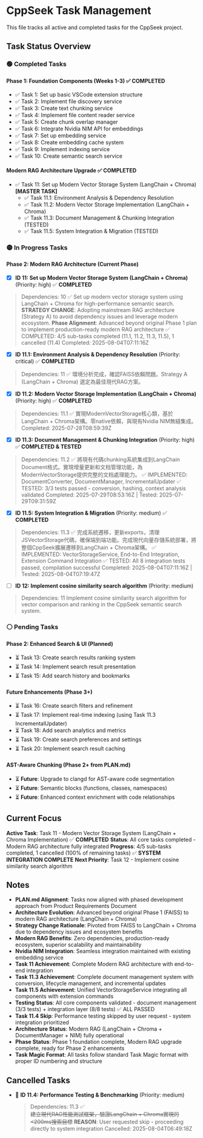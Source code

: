 # CppSeek Task Management

This file tracks all active and completed tasks for the CppSeek project.

## Task Status Overview

### 🟢 Completed Tasks

#### Phase 1: Foundation Components (Weeks 1-3) ✅ COMPLETED
- ✅ Task 1: Set up basic VSCode extension structure
- ✅ Task 2: Implement file discovery service 
- ✅ Task 3: Create text chunking service
- ✅ Task 4: Implement file content reader service
- ✅ Task 5: Create chunk overlap manager
- ✅ Task 6: Integrate Nvidia NIM API for embeddings
- ✅ Task 7: Set up embedding service
- ✅ Task 8: Create embedding cache system
- ✅ Task 9: Implement indexing service
- ✅ Task 10: Create semantic search service

#### Modern RAG Architecture Upgrade ✅ COMPLETED  
- ✅ Task 11: Set up Modern Vector Storage System (LangChain + Chroma) **[MASTER TASK]**
  - ✅ Task 11.1: Environment Analysis & Dependency Resolution
  - ✅ Task 11.2: Modern Vector Storage Implementation (LangChain + Chroma)
  - ✅ Task 11.3: Document Management & Chunking Integration (TESTED)
  - ✅ Task 11.5: System Integration & Migration (TESTED)

### 🟡 In Progress Tasks

#### Phase 2: Modern RAG Architecture (Current Phase)
- [x] **ID 11: Set up Modern Vector Storage System (LangChain + Chroma)** (Priority: high) ✅ **COMPLETED**
> Dependencies: 10 ✅
> Set up modern vector storage system using LangChain + Chroma for high-performance semantic search. **STRATEGY CHANGE**: Adopting mainstream RAG architecture (Strategy A) to avoid dependency issues and leverage modern ecosystem.
> **Phase Alignment**: Advanced beyond original Phase 1 plan to implement production-ready modern RAG architecture
> ✅ COMPLETED: 4/5 sub-tasks completed (11.1, 11.2, 11.3, 11.5), 1 cancelled (11.4)
> Completed: 2025-08-04T07:11:16Z

  - [x] **ID 11.1: Environment Analysis & Dependency Resolution** (Priority: critical) ✅ **COMPLETED**
  > Dependencies: 11
  > ✅ 環境分析完成，確認FAISS依賴問題。Strategy A (LangChain + Chroma) 選定為最佳現代RAG方案。

  - [x] **ID 11.2: Modern Vector Storage Implementation (LangChain + Chroma)** (Priority: high) ✅ **COMPLETED**
  > Dependencies: 11.1 ✅
  > 實現ModernVectorStorage核心類，基於LangChain + Chroma架構。零native依賴，與現有Nvidia NIM無縫集成。Completed: 2025-07-28T08:59:39Z

  - [x] **ID 11.3: Document Management & Chunking Integration** (Priority: high) ✅ **COMPLETED & TESTED**
  > Dependencies: 11.2 ✅
  > 將現有代碼chunking系統集成到LangChain Document格式。實現增量更新和文档管理功能，為ModernVectorStorage提供完整的文档處理能力。
  > ✅ IMPLEMENTED: DocumentConverter, DocumentManager, IncrementalUpdater
  > ✅ TESTED: 3/3 tests passed - conversion, hashing, context analysis validated
  > Completed: 2025-07-29T08:53:16Z | Tested: 2025-07-29T09:31:59Z

  - [x] **ID 11.5: System Integration & Migration** (Priority: medium) ✅ **COMPLETED**
  > Dependencies: 11.3 ✅
  > 完成系統遷移，更新exports，清理JSVectorStorage代碼，確保端到端功能。完成現代向量存儲系統部署，將整個CppSeek擴展遷移到LangChain + Chroma架構。
  > ✅ IMPLEMENTED: VectorStorageService, End-to-End Integration, Extension Command Integration
  > ✅ TESTED: All 8 integration tests passed, compilation successful
  > Completed: 2025-08-04T07:11:16Z | Tested: 2025-08-04T07:19:47Z

- [ ] **ID 12: Implement cosine similarity search algorithm** (Priority: medium)
> Dependencies: 11
> Implement cosine similarity search algorithm for vector comparison and ranking in the CppSeek semantic search system.

### ⚪ Pending Tasks

#### Phase 2: Enhanced Search & UI (Planned)
- ⏳ Task 13: Create search results ranking system
- ⏳ Task 14: Implement search result presentation  
- ⏳ Task 15: Add search history and bookmarks

#### Future Enhancements (Phase 3+)
- ⏳ Task 16: Create search filters and refinement
- ⏳ Task 17: Implement real-time indexing (using Task 11.3 IncrementalUpdater)
- ⏳ Task 18: Add search analytics and metrics
- ⏳ Task 19: Create search preferences and settings
- ⏳ Task 20: Implement search result caching

#### AST-Aware Chunking (Phase 2+ from PLAN.md)
- ⏳ **Future**: Upgrade to clangd for AST-aware code segmentation
- ⏳ **Future**: Semantic blocks (functions, classes, namespaces)
- ⏳ **Future**: Enhanced context enrichment with code relationships

## Current Focus
**Active Task**: Task 11 - Modern Vector Storage System (LangChain + Chroma Implementation) ✅ **COMPLETED**
**Status**: All core tasks completed - Modern RAG architecture fully integrated
**Progress**: 4/5 sub-tasks completed, 1 cancelled (100% of remaining tasks) ✅ **SYSTEM INTEGRATION COMPLETE**
**Next Priority**: Task 12 - Implement cosine similarity search algorithm

## Notes
- **PLAN.md Alignment**: Tasks now aligned with phased development approach from Product Requirements Document
- **Architecture Evolution**: Advanced beyond original Phase 1 (FAISS) to modern RAG architecture (LangChain + Chroma)
- **Strategy Change Rationale**: Pivoted from FAISS to LangChain + Chroma due to dependency issues and ecosystem benefits
- **Modern RAG Benefits**: Zero dependencies, production-ready ecosystem, superior scalability and maintainability
- **Nvidia NIM Integration**: Seamless integration maintained with existing embedding service
- **Task 11 Achievement**: Complete Modern RAG architecture with end-to-end integration
- **Task 11.3 Achievement**: Complete document management system with conversion, lifecycle management, and incremental updates
- **Task 11.5 Achievement**: Unified VectorStorageService integrating all components with extension commands
- **Testing Status**: All core components validated - document management (3/3 tests) + integration layer (8/8 tests) ✅ ALL PASSED
- **Task 11.4 Skip**: Performance testing skipped by user request - system integration prioritized
- **Architecture Status**: Modern RAG (LangChain + Chroma + DocumentManager + NIM) fully operational
- **Phase Status**: Phase 1 foundation complete, Modern RAG upgrade complete, ready for Phase 2 enhancements
- **Task Magic Format**: All tasks follow standard Task Magic format with proper ID numbering and structure

## Cancelled Tasks
- 🚫 **ID 11.4: Performance Testing & Benchmarking** (Priority: medium) 
  > Dependencies: 11.3 ✅  
  > ~~建立現代RAG性能測試框架，驗證LangChain + Chroma實現的<200ms搜索目標~~
  > **REASON**: User requested skip - proceeding directly to system integration
  > Cancelled: 2025-08-04T06:49:18Z